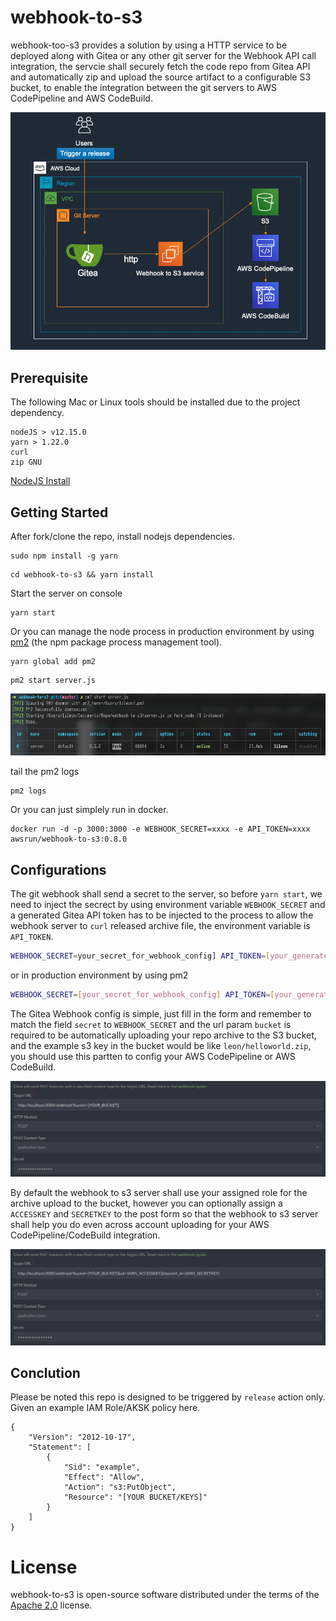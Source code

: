 # webhook-to-s3

webhook-too-s3 provides a solution by using a HTTP service to be deployed along with Gitea or any other git server for the Webhook API call integration, the servcie shall securely fetch the code repo from Gitea API and automatically zip and upload the source artifact to a configurable S3 bucket, to enable the integration between the git servers to AWS CodePipeline and AWS CodeBuild.

![Architecture Overview](img/arch.png)

## Prerequisite
The following Mac or Linux tools should be installed due to the project dependency.
```
nodeJS > v12.15.0
yarn > 1.22.0
curl
zip GNU
```
[NodeJS Install](https://nodejs.org/en/download/)

## Getting Started
After fork/clone the repo, install nodejs dependencies.
```
sudo npm install -g yarn
```
```
cd webhook-to-s3 && yarn install
```
Start the server on console
```
yarn start
```

Or you can manage the node process in production environment by using [pm2](https://github.com/Unitech/pm2) (the npm package process management tool).
```
yarn global add pm2
```
```
pm2 start server.js
```
![pm2](img/pm2.png)

tail the pm2 logs
```
pm2 logs
```
Or you can just simplely run in docker.
```
docker run -d -p 3000:3000 -e WEBHOOK_SECRET=xxxx -e API_TOKEN=xxxx awsrun/webhook-to-s3:0.8.0
```

## Configurations 
The git webhook shall send a secret to the server, so before `yarn start`, we need to inject the secrect by using environment variable `WEBHOOK_SECRET` and a generated Gitea API token has to be injected to the process to allow the webhook server to `curl` released archive file, the environment variable is `API_TOKEN`.
``` bash
WEBHOOK_SECRET=your_secret_for_webhook_config] API_TOKEN=[your_generated_Gitea_API_token] yarn start
```
or in production environment by using pm2
``` bash
WEBHOOK_SECRET=[your_secret_for_webhook_config] API_TOKEN=[your_generated_Gitea_API_token] pm2 start server.js
```

The Gitea Webhook config is simple, just fill in the form and remember to match the field `secret` to `WEBHOOK_SECRET` and the url param `bucket` is required to be automatically uploading your repo archive to the S3 bucket, and the example s3 key in the bucket would be like `leon/helloworld.zip`, you should use this partten to config your AWS CodePipeline or AWS CodeBuild.

![gitea basic](img/gitea1.png)

By default the webhook to s3 server shall use your assigned role for the archive upload to the bucket, however you can optionally assign a `ACCESSKEY` and `SECRETKEY` to the post form so that the webhook to s3 server shall help you do even across account uploading for your AWS CodePipeline/CodeBuild integration.

![gitea with ak/sk](img/gitea2.png)

## Conclution
Please be noted this repo is designed to be triggered by `release` action only.
Given an example IAM Role/AKSK policy here.
```
{
    "Version": "2012-10-17",
    "Statement": [
        {
            "Sid": "example",
            "Effect": "Allow",
            "Action": "s3:PutObject",
            "Resource": "[YOUR BUCKET/KEYS]"
        }
    ]
}
```

# License
webhook-to-s3 is open-source software distributed under the terms of the [Apache 2.0](LICENSE) license.


